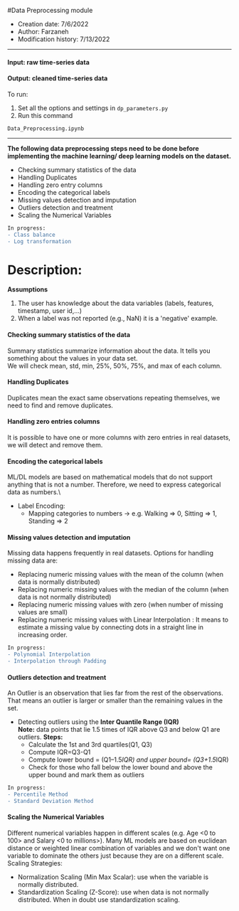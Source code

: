 #Data Preprocessing module
- Creation date: 7/6/2022
- Author: Farzaneh
- Modification history: 7/13/2022
---
#### Input: raw time-series data
#### Output: cleaned time-series data

To run:
1. Set all the options and settings in ```dp_parameters.py```
2. Run this command
```
Data_Preprocessing.ipynb
```

---
**The following data preprocessing steps need to be done before implementing the machine learning/ deep learning models on the dataset.**
- Checking summary statistics of the data
- Handling Duplicates
- Handling zero entry columns
- Encoding the categorical labels
- Missing values detection and imputation
- Outliers detection and treatment
- Scaling the Numerical Variables
```diff
In progress:
- Class balance
- Log transformation
```
# Description:

**Assumptions**
1. The user has knowledge about the data variables (labels, features, timestamp, user id,...)
2. When a label was not reported (e.g., NaN) it is a 'negative' example.


#### Checking summary statistics of the data
Summary statistics summarize information about the data. It tells you something about the values in your data set.\
We will check mean, std, min, 25%, 50%, 75%, and max of each column.

#### Handling Duplicates
Duplicates mean the exact same observations repeating themselves, we need to find and remove duplicates.

#### Handling zero entries columns
It is possible to have one or more columns with zero entries in real datasets, we will detect and remove them.

#### Encoding the categorical labels
ML/DL models are based on mathematical models that do not support anything that is not a number. Therefore, we need to express categorical data as numbers.\
- Label Encoding:
  - Mapping categories to numbers → e.g. Walking => 0, Sitting => 1, Standing => 2

#### Missing values detection and imputation
Missing data happens frequently in real datasets.
Options for handling missing data are: 
- Replacing numeric missing values with the mean of the column (when data is normally distributed)
- Replacing numeric missing values with the median of the column (when data is not normally distributed)
- Replacing numeric missing values with zero (when number of missing values are small)
- Replacing numeric missing values with Linear Interpolation :  It means to estimate a missing value by connecting dots in a straight line in increasing order.
```diff
In progress:
- Polynomial Interpolation
- Interpolation through Padding
```
#### Outliers detection and treatment
An Outlier is an observation that lies far from the rest of the observations. That means an outlier is larger or smaller than the remaining values in the set.

- Detecting outliers using the **Inter Quantile Range (IQR)**\
**Note:** data points that lie 1.5 times of IQR above Q3 and below Q1 are outliers.
**Steps:**
   - Calculate the 1st and 3rd quartiles(Q1, Q3)
   - Compute IQR=Q3-Q1
   - Compute lower bound = (Q1–1.5*IQR) and upper bound= (Q3+1.5*IQR)
   - Check for those who fall below the lower bound and above the upper bound and mark them as outliers
```diff
In progress:
- Percentile Method
- Standard Deviation Method
```
#### Scaling the Numerical Variables
Different numerical variables happen in different scales (e.g. Age <0 to 100> and Salary <0 to millions>). Many ML models are based on euclidean distance or weighted linear combination of variables and we don't want one variable to dominate the others just because they are on a different scale.\
Scaling Strategies:
- Normalization Scaling (Min Max Scalar): use when the variable is normally distributed.
- Standardization Scaling (Z-Score): use when data is not normally distributed. When in doubt use standardization scaling.

